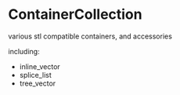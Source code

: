 # ContainerCollection
various stl compatible containers, and accessories

including:

 * inline_vector
 * splice_list
 * tree_vector

